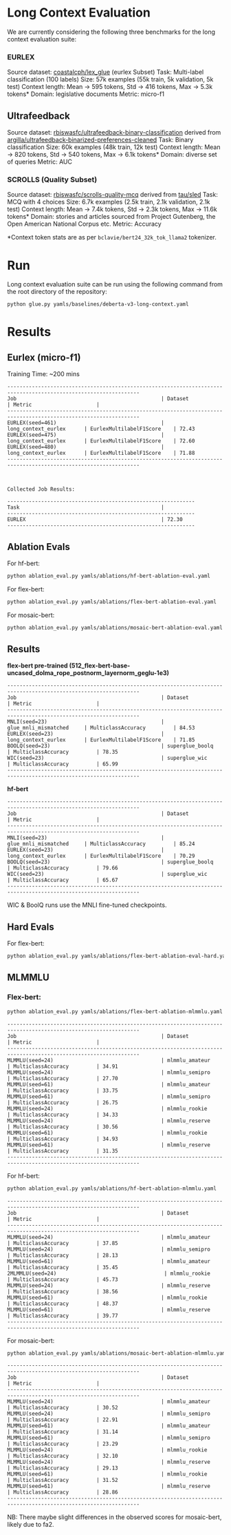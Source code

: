 # Long Context Evaluation

We are currently considering the following three benchmarks for the long context evaluation suite:

### EURLEX
Source dataset: [coastalcph/lex_glue](https://huggingface.co/datasets/coastalcph/lex_glue) (eurlex Subset)
Task: Multi-label classification (100 labels)
Size: 57k examples (55k train, 5k validation, 5k test)
Context length: Mean -> 595 tokens, Std -> 416 tokens, Max -> 5.3k tokens*
Domain: legislative documents
Metric: micro-f1

## Ultrafeedback
Source dataset: [rbiswasfc/ultrafeedback-binary-classification](https://huggingface.co/datasets/rbiswasfc/ultrafeedback-binary-classification) derived from [argilla/ultrafeedback-binarized-preferences-cleaned](https://huggingface.co/datasets/argilla/ultrafeedback-binarized-preferences-cleaned)
Task: Binary classification
Size: 60k examples (48k train, 12k test)
Context length: Mean -> 820 tokens, Std -> 540 tokens, Max -> 6.1k tokens*
Domain: diverse set of queries
Metric: AUC

### SCROLLS (Quality Subset)
Source dataset: [rbiswasfc/scrolls-quality-mcq](https://huggingface.co/datasets/rbiswasfc/scrolls-quality-mcq) derived from [tau/sled](https://huggingface.co/datasets/tau/scrolls)
Task: MCQ with 4 choices
Size: 6.7k examples (2.5k train, 2.1k validation, 2.1k test)
Context length: Mean -> 7.4k tokens, Std -> 2.3k tokens, Max -> 11.6k tokens*
Domain: stories and articles sourced from Project Gutenberg, the Open American National Corpus etc.
Metric: Accuracy

*Context token stats are as per `bclavie/bert24_32k_tok_llama2` tokenizer.

# Run
Long context evaluation suite can be run using the following command from the root directory of the repository:
```bash
python glue.py yamls/baselines/deberta-v3-long-context.yaml
```

# Results
## Eurlex (micro-f1)
Training Time: ~200 mins

```
-----------------------------------------------------------------------------------------------------------------
Job                                               | Dataset                  | Metric                     |
-----------------------------------------------------------------------------------------------------------------
EURLEX(seed=461)                                  | long_context_eurlex      | EurlexMultilabelF1Score    | 72.43
EURLEX(seed=475)                                  | long_context_eurlex      | EurlexMultilabelF1Score    | 72.60
EURLEX(seed=480)                                  | long_context_eurlex      | EurlexMultilabelF1Score    | 71.88
-----------------------------------------------------------------------------------------------------------------



Collected Job Results: 

-------------------------------------------------------------
Task                                              |
-------------------------------------------------------------
EURLEX                                            | 72.30
-------------------------------------------------------------
```

## Ablation Evals

For hf-bert:
```bash
python ablation_eval.py yamls/ablations/hf-bert-ablation-eval.yaml
```

For flex-bert:
```bash
python ablation_eval.py yamls/ablations/flex-bert-ablation-eval.yaml
```

For mosaic-bert:
```bash
python ablation_eval.py yamls/ablations/mosaic-bert-ablation-eval.yaml
```

## Results

**flex-bert pre-trained (512_flex-bert-base-uncased_dolma_rope_postnorm_layernorm_geglu-1e3)**
```
-----------------------------------------------------------------------------------------------------------------
Job                                               | Dataset                  | Metric                     |
-----------------------------------------------------------------------------------------------------------------
MNLI(seed=23)                                     | glue_mnli_mismatched     | MulticlassAccuracy         | 84.53
EURLEX(seed=23)                                   | long_context_eurlex      | EurlexMultilabelF1Score    | 71.85
BOOLQ(seed=23)                                    | superglue_boolq          | MulticlassAccuracy         | 78.35
WIC(seed=23)                                      | superglue_wic            | MulticlassAccuracy         | 65.99
-----------------------------------------------------------------------------------------------------------------
```

**hf-bert**
```
-----------------------------------------------------------------------------------------------------------------
Job                                               | Dataset                  | Metric                     |
-----------------------------------------------------------------------------------------------------------------
MNLI(seed=23)                                     | glue_mnli_mismatched     | MulticlassAccuracy         | 85.24
EURLEX(seed=23)                                   | long_context_eurlex      | EurlexMultilabelF1Score    | 70.29
BOOLQ(seed=23)                                    | superglue_boolq          | MulticlassAccuracy         | 79.66
WIC(seed=23)                                      | superglue_wic            | MulticlassAccuracy         | 65.67
-----------------------------------------------------------------------------------------------------------------
```

WIC & BoolQ runs use the MNLI fine-tuned checkpoints.


## Hard Evals
For flex-bert:
```bash
python ablation_eval.py yamls/ablations/flex-bert-ablation-eval-hard.yaml
```

## MLMMLU
### Flex-bert:
```bash
python ablation_eval.py yamls/ablations/flex-bert-ablation-mlmmlu.yaml
```
```
-----------------------------------------------------------------------------------------------------------------
Job                                               | Dataset                  | Metric                     |
-----------------------------------------------------------------------------------------------------------------
MLMMLU(seed=24)                                   | mlmmlu_amateur           | MulticlassAccuracy         | 34.91
MLMMLU(seed=24)                                   | mlmmlu_semipro           | MulticlassAccuracy         | 27.70
MLMMLU(seed=61)                                   | mlmmlu_amateur           | MulticlassAccuracy         | 33.75
MLMMLU(seed=61)                                   | mlmmlu_semipro           | MulticlassAccuracy         | 26.75
MLMMLU(seed=24)                                   | mlmmlu_rookie            | MulticlassAccuracy         | 34.33
MLMMLU(seed=24)                                   | mlmmlu_reserve           | MulticlassAccuracy         | 30.56
MLMMLU(seed=61)                                   | mlmmlu_rookie            | MulticlassAccuracy         | 34.93
MLMMLU(seed=61)                                   | mlmmlu_reserve           | MulticlassAccuracy         | 31.35
-----------------------------------------------------------------------------------------------------------------
```

For hf-bert:
```bash
python ablation_eval.py yamls/ablations/hf-bert-ablation-mlmmlu.yaml
```
```
-----------------------------------------------------------------------------------------------------------------
Job                                               | Dataset                  | Metric                     |
-----------------------------------------------------------------------------------------------------------------
MLMMLU(seed=24)                                   | mlmmlu_amateur           | MulticlassAccuracy         | 37.85
MLMMLU(seed=24)                                   | mlmmlu_semipro           | MulticlassAccuracy         | 28.13
MLMMLU(seed=61)                                   | mlmmlu_amateur           | MulticlassAccuracy         | 35.45
2MLMMLU(seed=24)                                   | mlmmlu_rookie            | MulticlassAccuracy         | 45.73
MLMMLU(seed=24)                                   | mlmmlu_reserve           | MulticlassAccuracy         | 38.56
MLMMLU(seed=61)                                   | mlmmlu_rookie            | MulticlassAccuracy         | 48.37
MLMMLU(seed=61)                                   | mlmmlu_reserve           | MulticlassAccuracy         | 39.77
-----------------------------------------------------------------------------------------------------------------
```

For mosaic-bert:
```bash
python ablation_eval.py yamls/ablations/mosaic-bert-ablation-mlmmlu.yaml
```

```
-----------------------------------------------------------------------------------------------------------------
Job                                               | Dataset                  | Metric                     |
-----------------------------------------------------------------------------------------------------------------
MLMMLU(seed=24)                                   | mlmmlu_amateur           | MulticlassAccuracy         | 30.52
MLMMLU(seed=24)                                   | mlmmlu_semipro           | MulticlassAccuracy         | 22.91
MLMMLU(seed=61)                                   | mlmmlu_amateur           | MulticlassAccuracy         | 31.14
MLMMLU(seed=61)                                   | mlmmlu_semipro           | MulticlassAccuracy         | 23.29
MLMMLU(seed=24)                                   | mlmmlu_rookie            | MulticlassAccuracy         | 32.10
MLMMLU(seed=24)                                   | mlmmlu_reserve           | MulticlassAccuracy         | 29.13
MLMMLU(seed=61)                                   | mlmmlu_rookie            | MulticlassAccuracy         | 31.52
MLMMLU(seed=61)                                   | mlmmlu_reserve           | MulticlassAccuracy         | 28.86
-----------------------------------------------------------------------------------------------------------------
```



NB: There maybe slight differences in the observed scores for mosaic-bert, likely due to fa2.